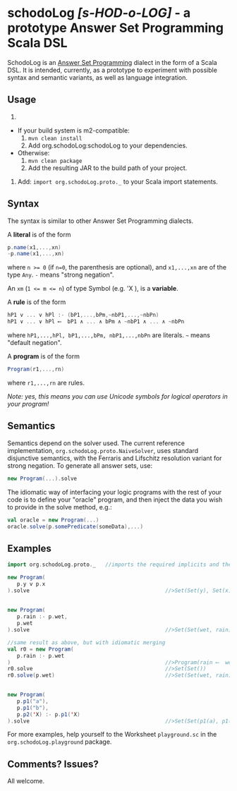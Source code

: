**schodoLog** *[s-HOD-o-LOG]* - a prototype Answer Set Programming Scala DSL
=====================================================================

SchodoLog is an [Answer Set Programming](https://en.wikipedia.org/wiki/Answer_set_programming) dialect in the form of a Scala DSL. It is intended, currently, as a prototype to experiment with possible syntax and semantic variants, as well as language integration.

Usage
----------

 1. 
   - If your build system is m2-compatible:
     1. `mvn clean install`
     1. Add org.schodoLog:schodoLog to your dependencies.
   - Otherwise:
     1. `mvn clean package`
 	   1. Add the resulting JAR to the build path of your project.
 1. Add: `import org.schodoLog.proto._` to your Scala import statements.


Syntax
-----------
The syntax is similar to other Answer Set Programming dialects.

A **literal** is of the form

```scala
p.name(x1,...,xn)
-p.name(x1,...,xn)
```
    
where `n >= 0` (if `n=0`, the parenthesis are optional), and `x1,...,xn` are of the type `Any`. `-` means "strong negation".

An `xm` (`1 <= m <= n`) of type Symbol (e.g. 'X ), is a **variable**.

A **rule** is of the form

```scala
hP1 v ... v hPl :- (bP1,...,bPm,~nbP1,...,~nbPn)
hP1 ∨ ... ∨ hPl ⟵  bP1 ∧ ... ∧ bPm ∧ ~nbP1 ∧ ... ∧ ~nbPn
```

where `hP1,...,hPl, bP1,...,bPm, nbP1,...,nbPn` are literals. `~` means "default negation".

A **program** is of the form

```scala
Program(r1,...,rn)
```
  
where `r1,...,rn` are rules.

*Note: yes, this means you can use Unicode symbols for logical operators in your program!*

Semantics
------------
Semantics depend on the solver used. The current reference implementation, `org.schodoLog.proto.NaiveSolver`, uses standard
disjunctive semantics, with the Ferraris and Lifschitz resolution variant for strong negation. To generate all answer sets, use:

```scala
new Program(...).solve
```
	
The idiomatic way of interfacing your logic programs with the rest of your code is to define your "oracle" program, and then inject
the data you wish to provide in the solve method, e.g.:

```scala
val oracle = new Program(...)
oracle.solve(p.somePredicate(someData),...)
```
	
Examples
-----------

```scala
import org.schodoLog.proto._   //imports the required implicits and the "magic" p object

new Program(
   p.y v p.x
).solve                                           //>Set(Set(y), Set(x))
   
   
new Program(
   p.rain :- p.wet,
   p.wet
).solve                                           //>Set(Set(wet, rain))

//same result as above, but with idiomatic merging
val r0 = new Program(
   p.rain :- p.wet
)                                                 //>Program(rain ⟵  wet.)
r0.solve                                          //>Set(Set())
r0.solve(p.wet)                                   //>Set(Set(wet, rain))
   

new Program(
   p.p1("a"),
   p.p1("b"),
   p.p2('X) :- p.p1('X)
).solve                                           //>Set(Set(p1(a), p1(b), p2(a), p2(b)))
```

For more examples, help yourself to the Worksheet `playground.sc` in the `org.schodoLog.playground` package. 

Comments? Issues?
------------
All welcome.